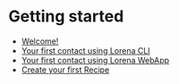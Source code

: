 
# Getting started

* [Welcome!](getting_started/welcome.md)
* [Your first contact using Lorena CLI](getting_started/contact-cli.md)
* [Your first contact using Lorena WebApp](getting_started/contact-webapp.md)
* [Create your first Recipe](getting_started/create-recipes.md)

